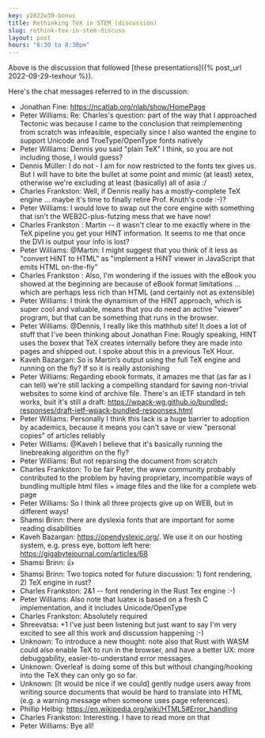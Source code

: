 ```yaml
---
key: y2022w39-bonus
title: Rethinking TeX in STEM (discussion)
slug: rethink-tex-in-stem-discuss
layout: post
hours: "6:30 to 8:30pm"
---
```


Above is the discussion that followed [these presentations]({%
post_url 2022-09-29-texhour %}).


Here's the chat messages referred to in the discussion:

* Jonathan Fine: <https://ncatlab.org/nlab/show/HomePage>
* Peter Williams: Re: Charles's question: part of the way that I approached Tectonic was because I came to the conclusion that reimplementing from scratch was infeasible, especially since I also wanted the engine to support Unicode and TrueType/OpenType fonts natively
* Peter Williams: Dennis you said "plain TeX" I think, so you are not including those, I would guess?
* Dennis Müller: I do not - I am for now restricted to the fonts tex gives us. But I will have to bite the bullet at some point and mimic (at least) xetex, otherwise we're excluding at least (basically) all of asia :/
* Charles Frankston: Well, if Dennis really has a mostly-complete TeX engine … maybe it's time to finally retire Prof. Knuth's code :-)?
* Peter Williams: I would love to swap out the core engine with something that isn't the WEB2C-plus-futzing mess that we have now!
* Charles Frankston : Martin -- it wasn't clear to me exactly where in the TeX pipeline you get your HINT information. It seems to me that once the DVI is output your info is lost?
* Peter Williams: @Martin: I might suggest that you think of it less as "convert HiNT to HTML" as "implement a HiNT viewer in JavaScript that emits HTML on-the-fly"
* Charles Frankston : Also, I'm wondering if the issues with the eBook you showed at the beginning are because of eBook format limitations … which are perhaps less rich than HTML (and certainly not as extensible)
* Peter Williams: I think the dynamism of the HINT approach, which is super cool and valuable, means that you do need an active "viewer" program, but that can be something that runs in the browser.
* Peter Williams: @Dennis, I really like this mathhub site! It does a lot of stuff that I've been thinking about
Jonathan Fine: Rougly speaking, HINT uses the boxex that TeX creates internally before they are made into pages and shipped out. I spoke about this in a previous TeX Hour.
* Kaveh Bazargan: So is Martin’s output using the full TeX engine and running on the fly? If so it is really astonishing
* Peter Williams: Regarding ebook formats, it amazes me that (as far as I can tell) we're still lacking a compelling standard for saving non-trivial websites to some kind of archive file. There's an IETF standard in teh works, buit it's still a draft: <https://wpack-wg.github.io/bundled-responses/draft-ietf-wpack-bundled-responses.html>
* Peter Williams: Personally I think this lack is a huge barrier to adoption by academics, because it means you can't save or view "personal copies" of articles reliably
* Peter Williams: @Kaveh I believe that it's basically running the linebreaking algorithm on the fly?
* Peter Williams: But not reparsing the document from scratch
* Charles Frankston: To be fair Peter, the www community probably contributed to the problem by having proprietary, incompatible ways of bundling multiple html files + image files and the like for a complete web page
* Peter Williams: So I think all three projects give up on WEB, but in different ways!
* Shamsi Brinn: there are dyslexia fonts that are important for some reading disabilities
* Kaveh Bazargan: <https://opendyslexic.org/>. We use it on our hosting system, e.g. press eye, bottom left here: <https://gigabytejournal.com/articles/68>
* Shamsi Brinn: 👍
* Shamsi Brinn: Two topics noted for future discussion: 1) font rendering, 2) TeX engine in rust?
* Charles Frankston: 2&1 -- font rendering in the Rust Tex engine :-)
* Peter Williams: Also note that luatex is based on a fresh C implementation, and it includes Unicode/OpenType
* Charles Frankston: Absolutely required
* Shreevatsa: +1 I've just been listening but just want to say I'm very excited to see all this work and discussion happening :-)
* Unknown: To introduce a new thought: note also that Rust with WASM could also enable TeX to run in the browser, and have a better UX: more debuggability, easier-to-understand error messages.
* Unknown: Overleaf is doing some of this but without changing/hooking into the TeX they can only go so far.
* Unknown: [It would be nice if we could] gently nudge users away from writing source documents that would be hard to translate into HTML (e.g. a warning message when someone uses page references).
* Phillip Helbig: <https://en.wikipedia.org/wiki/HTML5#Error_handling>
* Charles Frankston: Interesting. I have to read more on that
* Peter Williams: Bye all!
